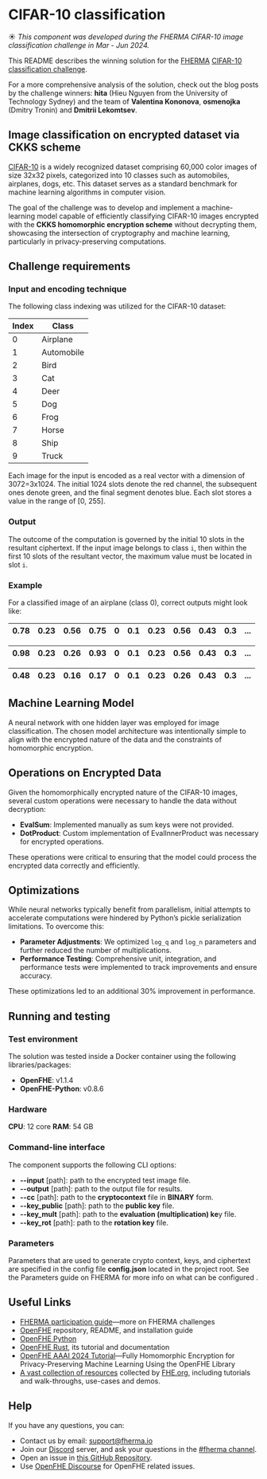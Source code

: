 # CIFAR-10 classification

☀️ *This component was developed during the FHERMA CIFAR-10 image classification challenge in Mar - Jun 2024.*

This README describes the winning solution for the [FHERMA](https://fherma.io) [CIFAR-10 classification challenge](https://fherma.io/challenges/652bf663485c878710fd0209).

For a more comprehensive analysis of the solution, check out the blog posts by the challenge winners: **hita** (Hieu Nguyen from the University of Technology Sydney) and the team of **Valentina Kononova**, **osmenojka** (Dmitry Tronin) and **Dmitrii Lekomtsev**.

## Image classification on encrypted dataset via CKKS scheme

[CIFAR-10](https://www.cs.toronto.edu/~kriz/cifar.html) is a widely recognized dataset comprising 60,000 color images of size 32x32 pixels, categorized into 10 classes such as automobiles, airplanes, dogs, etc.
This dataset serves as a standard benchmark for machine learning algorithms in computer vision.

The goal of the challenge was to develop and implement a machine-learning model capable of efficiently classifying CIFAR-10 images encrypted with the **CKKS homomorphic encryption scheme** without decrypting them, showcasing the intersection of cryptography and machine learning, particularly in privacy-preserving computations.

## Challenge requirements
### Input and encoding technique

The following class indexing was utilized for the CIFAR-10 dataset:

| Index | Class| 
| -------- | -------- | 
| 0     | Airplane    |
| 1     | Automobile  |
| 2     | Bird   |
| 3     | Cat    |
| 4     | Deer	    |
| 5     | Dog    |
| 6     | Frog    |
| 7     | Horse    |
| 8     | Ship    |
| 9     | Truck    |

Each image for the input is encoded as a real vector with a dimension of 3072=3x1024.
The initial 1024 slots denote the red channel, the subsequent ones denote green, and the final segment denotes blue.
Each slot stores a value in the range of [0, 255].

### Output

The outcome of the computation is governed by the initial 10 slots in the resultant ciphertext.
If the input image belongs to class `i`, then within the first 10 slots of the resultant vector, the maximum value must be located in slot `i`.

### Example

For a classified image of an airplane (class 0), correct outputs might look like:

| 0.78 | 0.23 | 0.56 | 0.75 | 0 | 0.1 | 0.23 | 0.56 | 0.43 | 0.3 | ... |
|---|---|---|---|---|---|---|---|---|---|---|

| 0.98 | 0.23 | 0.26 | 0.93 | 0 | 0.1 | 0.23 | 0.56 | 0.43 | 0.3 | ... |
|---|---|---|---|---|---|---|---|---|---|---|

| 0.48 | 0.23 | 0.16 | 0.17 | 0 | 0.1 | 0.23 | 0.26 | 0.43 | 0.3 | ... |
|---|---|---|---|---|---|---|---|---|---|---|

## Machine Learning Model

A neural network with one hidden layer was employed for image classification. The chosen model architecture was intentionally simple to align with the encrypted nature of the data and the constraints of homomorphic encryption. 

## Operations on Encrypted Data

Given the homomorphically encrypted nature of the CIFAR-10 images, several custom operations were necessary to handle the data without decryption:

- **EvalSum**: Implemented manually as sum keys were not provided.
- **DotProduct**: Custom implementation of EvalInnerProduct was necessary for encrypted operations.

These operations were critical to ensuring that the model could process the encrypted data correctly and efficiently.

## Optimizations

While neural networks typically benefit from parallelism, initial attempts to accelerate computations were hindered by Python’s pickle serialization limitations. To overcome this:

- **Parameter Adjustments**: We optimized `log_q` and `log_n` parameters and further reduced the number of multiplications.
- **Performance Testing**: Comprehensive unit, integration, and performance tests were implemented to track improvements and ensure accuracy.

These optimizations led to an additional 30% improvement in performance.

## Running and testing
### Test environment

The solution was tested inside a Docker container using the following libraries/packages:

- **OpenFHE**: v1.1.4
- **OpenFHE-Python**: v0.8.6

### Hardware

**CPU**: 12 core
**RAM**: 54 GB

### Command-line interface

The component supports the following CLI options:

- **--input** [path]: path to the encrypted test image file.
- **--output** [path]: path to the output file for results.
- **--cc** [path]: path to the **cryptocontext** file in **BINARY** form.
- **--key_public** [path]: path to the **public key** file.
- **--key_mult** [path]: path to the **evaluation (multiplication) ke**y file.
- **--key_rot** [path]: path to the **rotation key** file.

### Parameters

Parameters that are used to generate crypto context, keys, and ciphertext are specified in the config file **config.json** located in the project root.
See the Parameters guide on FHERMA for more info on what can be configured
[]().

## Useful Links

* [FHERMA participation guide](https://fherma.io/how_it_works)—more on FHERMA challenges
* [OpenFHE](https://github.com/openfheorg/openfhe-development) repository, README, and installation guide
* [OpenFHE Python](https://github.com/openfheorg/openfhe-python)
* [OpenFHE Rust](https://github.com/fairmath/openfhe-rs), its tutorial and documentation
* [OpenFHE AAAI 2024 Tutorial](https://openfheorg.github.io/aaai-2024-lab-materials/)—Fully Homomorphic Encryption for Privacy-Preserving Machine Learning Using the OpenFHE Library
* [A vast collection of resources](https://fhe.org/resources) collected by [FHE.org](http://FHE.org), including tutorials and walk-throughs, use-cases and demos.

## Help

If you have any questions, you can:
* Contact us by email: support@fherma.io
* Join our [Discord](https://discord.gg/NfhXwyr9M5) server, and ask your questions in the [#fherma channel](https://discord.com/channels/1163764915803279360/1167875954392187030).
* Open an issue in [this GitHub Repository](https://github.com/fairmath/polycircuit).
* Use [OpenFHE Discourse](https://openfhe.discourse.group) for OpenFHE related issues.
